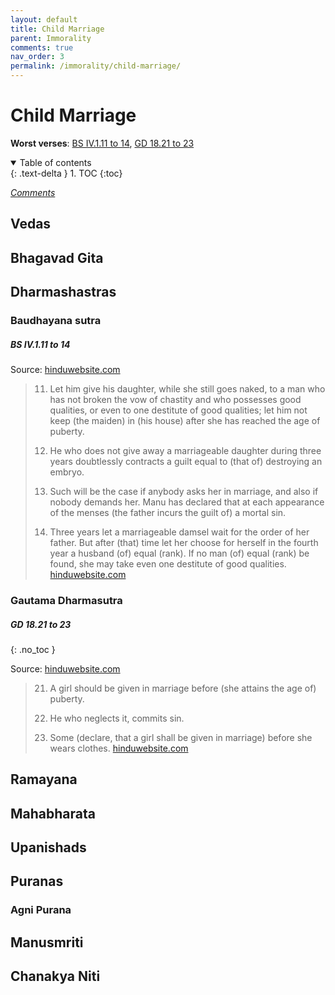 ```yaml
---
layout: default
title: Child Marriage
parent: Immorality
comments: true
nav_order: 3
permalink: /immorality/child-marriage/
---
```

# Child Marriage

**Worst verses**: [BS IV.1.11 to 14](#bs-iv111-to-14), [GD 18.21 to 23](#gd-1821-to-23)

<details open markdown="block">
  <summary>
    Table of contents
  </summary>
  {: .text-delta }
1. TOC
{:toc}
</details>

[*Comments*]({{site.url}}{{page.url}}#comments)

## Vedas

## Bhagavad Gita

## Dharmashastras

### Baudhayana sutra

##### BS IV.1.11 to 14

Source: <a href="https://www.hinduwebsite.com/sacredscripts/hinduism/dharma/baudh3.asp#4.1" target="_blank">hinduwebsite.com</a>

>11. Let him give his daughter, while she still goes naked, to a man who has not broken the vow of chastity and who possesses good qualities, or even to one destitute of good qualities; let him not keep (the maiden) in (his house) after she has reached the age of puberty.
>
>12. He who does not give away a marriageable daughter during three years doubtlessly contracts a guilt equal to (that of) destroying an embryo.
>
>13. Such will be the case if anybody asks her in marriage, and also if nobody demands her. Manu has declared that at each appearance of the menses (the father incurs the guilt of) a mortal sin.
>
>14. Three years let a marriageable damsel wait for the order of her father. But after (that) time let her choose for herself in the fourth year a husband (of) equal (rank). If no man (of) equal (rank) be found, she may take even one destitute of good qualities. <a href="https://www.hinduwebsite.com/sacredscripts/hinduism/dharma/baudh3.asp#4.1" target="_blank">hinduwebsite.com</a>

### Gautama Dharmasutra

##### GD 18.21 to 23
{: .no_toc }

Source: <a href="https://www.hinduwebsite.com/sacredscripts/hinduism/dharma/gautama2.asp#ch18" target="_blank">hinduwebsite.com</a>

>21. A girl should be given in marriage before (she attains the age of) puberty.
>
>22. He who neglects it, commits sin.
>
>23. Some (declare, that a girl shall be given in marriage) before she wears clothes. <a href="https://www.hinduwebsite.com/sacredscripts/hinduism/dharma/gautama2.asp#ch18" target="_blank">hinduwebsite.com</a>

## Ramayana

## Mahabharata

## Upanishads

## Puranas

### Agni Purana

## Manusmriti

## Chanakya Niti 